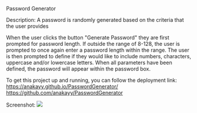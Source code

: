 Password Generator

Description: A password is randomly generated based on the criteria that the user provides

When the user clicks the button "Generate Password" they are first prompted for password length. If outside the range of 8-128, the user is prompted to once again enter a password length within the range. The user is then prompted to define if they would like to include numbers, characters, uppercase and/or lowercase letters. When all parameters have been defined, the password will appear within the password box.

To get this project up and running, you can follow the deployment link:
https://anakayy.github.io/PasswordGenerator/
https://github.com/anakayy/PasswordGenerator

Screenshot:
<img src ="/img.screenshotPW.png"/>
